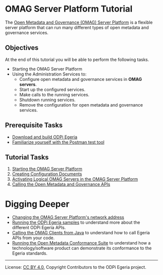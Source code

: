 <!-- SPDX-License-Identifier: CC-BY-4.0 -->
<!-- Copyright Contributors to the ODPi Egeria project. -->

# OMAG Server Platform Tutorial

The [Open Metadata and Governance (OMAG) Server Platform](../../../open-metadata-publication/website/omag-server)
is a flexible server platform that
can run many different types of open metadata and governance services.

## Objectives

At the end of this tutorial you will be able to perform the following tasks.

* Starting the OMAG Server Platform
* Using the Administration Services to:
  * Configure open metadata and governance services in **OMAG servers**.
  * Start up the configured services.
  * Make calls to the running services.
  * Shutdown running services.
  * Remove the configuration for open metadata and governance services.
  
## Prerequisite Tasks

* [Download and build ODPi Egeria](../building-egeria-tutorial)
* [Familiarize yourself with the Postman test tool](task-working-with-postman.md)

## Tutorial Tasks

1. [Starting the OMAG Server Platform](task-starting-the-omag-server-platform.md)
2. [Creating Configuration Documents](task-creating-configuration-documents.md)
3. [Activating Logical OMAG Servers in the OMAG Server Platform](task-starting-omag-server.md)
4. [Calling the Open Metadata and Governance APIs](task-calling-omag-apis.md)

# Digging Deeper

* [Changing the OMAG Server Platform's network address](task-changing-the-omag-server-network-address.md)
* [Running the ODPi Egeria samples](../../open-metadata-samples)
to understand more about the different ODPi Egeria APIs.
* [Calling the OMAG Clients from Java](../omag-client-tutorial)
to understand how to call Egeria APIs from your code.
* [Running the Open Metadata Conformance Suite](../../../open-metadata-conformance-suite)
to understand how a technology/software product can demonstrate
its conformance to the Egeria standards.

----
License: [CC BY 4.0](https://creativecommons.org/licenses/by/4.0/),
Copyright Contributors to the ODPi Egeria project.